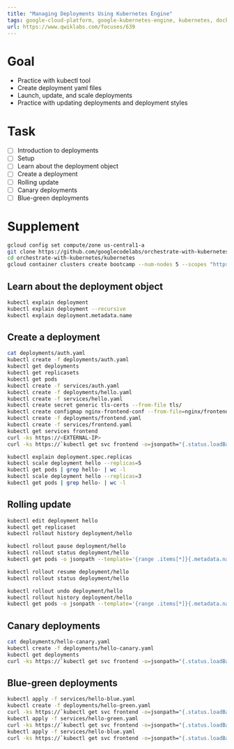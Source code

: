 ```yaml
---
title: "Managing Deployments Using Kubernetes Engine"
tags: google-cloud-platform, google-kubernetes-engine, kubernetes, docker
url: https://www.qwiklabs.com/focuses/639
---
```


# Goal
- Practice with kubectl tool
- Create deployment yaml files
- Launch, update, and scale deployments
- Practice with updating deployments and deployment styles

# Task
- [ ] Introduction to deployments
- [ ] Setup
- [ ] Learn about the deployment object
- [ ] Create a deployment
- [ ] Rolling update
- [ ] Canary deployments
- [ ] Blue-green deployments

# Supplement
```sh
gcloud config set compute/zone us-central1-a
git clone https://github.com/googlecodelabs/orchestrate-with-kubernetes.git
cd orchestrate-with-kubernetes/kubernetes
gcloud container clusters create bootcamp --num-nodes 5 --scopes "https://www.googleapis.com/auth/projecthosting,storage-rw"
```

## Learn about the deployment object
```sh
kubectl explain deployment
kubectl explain deployment --recursive
kubectl explain deployment.metadata.name
```

## Create a deployment
```sh
cat deployments/auth.yaml
kubectl create -f deployments/auth.yaml
kubectl get deployments
kubectl get replicasets
kubectl get pods
kubectl create -f services/auth.yaml
kubectl create -f deployments/hello.yaml
kubectl create -f services/hello.yaml
kubectl create secret generic tls-certs --from-file tls/
kubectl create configmap nginx-frontend-conf --from-file=nginx/frontend.conf
kubectl create -f deployments/frontend.yaml
kubectl create -f services/frontend.yaml
kubectl get services frontend
curl -ks https://<EXTERNAL-IP>
curl -ks https://`kubectl get svc frontend -o=jsonpath="{.status.loadBalancer.ingress[0].ip}"`

kubectl explain deployment.spec.replicas
kubectl scale deployment hello --replicas=5
kubectl get pods | grep hello- | wc -l
kubectl scale deployment hello --replicas=3
kubectl get pods | grep hello- | wc -l
```

## Rolling update
```sh
kubectl edit deployment hello
kubectl get replicaset
kubectl rollout history deployment/hello

kubectl rollout pause deployment/hello
kubectl rollout status deployment/hello
kubectl get pods -o jsonpath --template='{range .items[*]}{.metadata.name}{"\t"}{"\t"}{.spec.containers[0].image}{"\n"}{end}'

kubectl rollout resume deployment/hello
kubectl rollout status deployment/hello

kubectl rollout undo deployment/hello
kubectl rollout history deployment/hello
kubectl get pods -o jsonpath --template='{range .items[*]}{.metadata.name}{"\t"}{"\t"}{.spec.containers[0].image}{"\n"}{end}'
```

## Canary deployments
```sh
cat deployments/hello-canary.yaml
kubectl create -f deployments/hello-canary.yaml
kubectl get deployments
curl -ks https://`kubectl get svc frontend -o=jsonpath="{.status.loadBalancer.ingress[0].ip}"`/version
```

## Blue-green deployments
```sh
kubectl apply -f services/hello-blue.yaml
kubectl create -f deployments/hello-green.yaml
curl -ks https://`kubectl get svc frontend -o=jsonpath="{.status.loadBalancer.ingress[0].ip}"`/version
kubectl apply -f services/hello-green.yaml
curl -ks https://`kubectl get svc frontend -o=jsonpath="{.status.loadBalancer.ingress[0].ip}"`/version
kubectl apply -f services/hello-blue.yaml
curl -ks https://`kubectl get svc frontend -o=jsonpath="{.status.loadBalancer.ingress[0].ip}"`/version
```
